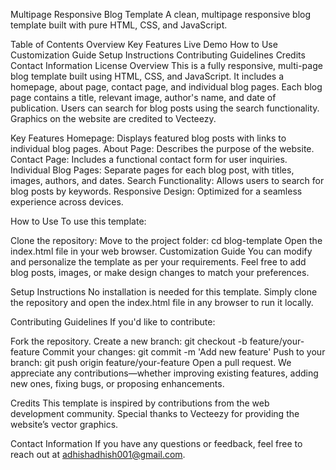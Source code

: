 Multipage Responsive Blog Template
A clean, multipage responsive blog template built with pure HTML, CSS, and JavaScript.

Table of Contents
Overview
Key Features
Live Demo
How to Use
Customization Guide
Setup Instructions
Contributing Guidelines
Credits
Contact Information
License
Overview
This is a fully responsive, multi-page blog template built using HTML, CSS, and JavaScript. It includes a homepage, about page, contact page, and individual blog pages. Each blog page contains a title, relevant image, author's name, and date of publication. Users can search for blog posts using the search functionality. Graphics on the website are credited to Vecteezy.

Key Features
Homepage: Displays featured blog posts with links to individual blog pages.
About Page: Describes the purpose of the website.
Contact Page: Includes a functional contact form for user inquiries.
Individual Blog Pages: Separate pages for each blog post, with titles, images, authors, and dates.
Search Functionality: Allows users to search for blog posts by keywords.
Responsive Design: Optimized for a seamless experience across devices.

How to Use
To use this template:

Clone the repository:
Move to the project folder: cd blog-template
Open the index.html file in your web browser.
Customization Guide
You can modify and personalize the template as per your requirements. Feel free to add blog posts, images, or make design changes to match your preferences.

Setup Instructions
No installation is needed for this template. Simply clone the repository and open the index.html file in any browser to run it locally.

Contributing Guidelines
If you'd like to contribute:

Fork the repository.
Create a new branch: git checkout -b feature/your-feature
Commit your changes: git commit -m 'Add new feature'
Push to your branch: git push origin feature/your-feature
Open a pull request.
We appreciate any contributions—whether improving existing features, adding new ones, fixing bugs, or proposing enhancements.

Credits
This template is inspired by contributions from the web development community. Special thanks to Vecteezy for providing the website’s vector graphics.

Contact Information
If you have any questions or feedback, feel free to reach out at adhishadhish001@gmail.com.


